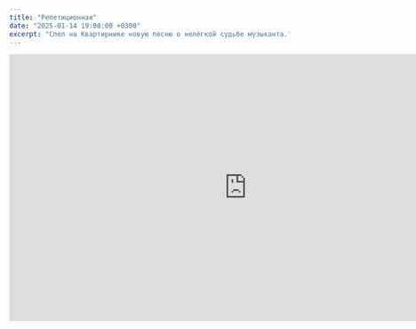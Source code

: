 ```yaml
---
title: "Репетиционная"
date: "2025-01-14 19:00:00 +0300"
excerpt: "Спел на Квартирнике новую песню о нелёгкой судьбе музыканта."
---
```


<div class="video-wrapper">
  <iframe src="https://vkvideo.ru/video_ext.php?oid=-226124872&id=456239026&hd=2&autoplay=1" width="853" height="480" allow="autoplay; encrypted-media; fullscreen; picture-in-picture; screen-wake-lock;" frameborder="0" allowfullscreen></iframe>
</div>
